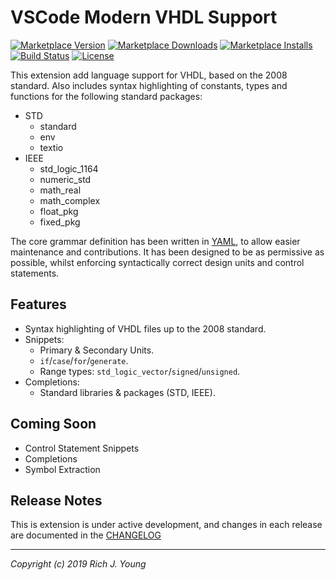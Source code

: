 # VSCode Modern VHDL Support

[![Marketplace Version](https://img.shields.io/visual-studio-marketplace/v/rjyoung.vscode-modern-vhdl-support.svg)](https://marketplace.visualstudio.com/items?itemName=rjyoung.vscode-modern-vhdl-support)
[![Marketplace Downloads](https://img.shields.io/visual-studio-marketplace/d/rjyoung.vscode-modern-vhdl-support.svg)](https://marketplace.visualstudio.com/items?itemName=rjyoung.vscode-modern-vhdl-support)
[![Marketplace Installs](https://img.shields.io/visual-studio-marketplace/i/rjyoung.vscode-modern-vhdl-support.svg)](https://marketplace.visualstudio.com/items?itemName=rjyoung.vscode-modern-vhdl-support)
[![Build Status](https://travis-ci.com/richjyoung/vscode-modern-vhdl.svg?branch=master)](https://travis-ci.com/richjyoung/vscode-modern-vhdl)
[![License](https://img.shields.io/github/license/richjyoung/vscode-modern-vhdl.svg)](https://github.com/richjyoung/vscode-modern-vhdl)

This extension add language support for VHDL, based on the 2008 standard. Also includes syntax highlighting of constants, types and functions for the following standard packages:

* STD
  * standard
  * env
  * textio
* IEEE
  * std_logic_1164
  * numeric_std
  * math_real
  * math_complex
  * float_pkg
  * fixed_pkg

The core grammar definition has been written in [YAML](https://yaml.org/), to allow easier maintenance and contributions. It has been designed to be as permissive as possible, whilst enforcing syntactically correct design units and control statements.

## Features

* Syntax highlighting of VHDL files up to the 2008 standard.
* Snippets:
    * Primary & Secondary Units.
    * `if`/`case`/`for`/`generate`.
    * Range types: `std_logic_vector`/`signed`/`unsigned`.
* Completions:
    * Standard libraries & packages (STD, IEEE).

## Coming Soon

* Control Statement Snippets
* Completions
* Symbol Extraction

## Release Notes

This is extension is under active development, and changes in each release are documented in the [CHANGELOG](./CHANGELOG.md)

---
_Copyright (c) 2019 Rich J. Young_
